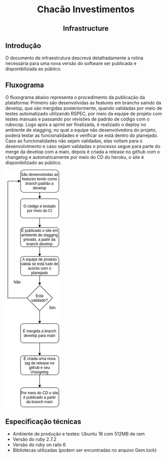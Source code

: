 <h1 align="center">Chacão Investimentos</h1>
<h2 align="center">Infrastructure</h2>

## Introdução
O documento de infraestrutura descrevá detalhadamente a rotina necessária para uma nova versão do software ser publicada e disponibilizada ao público.

## Fluxograma
 O fluxograma abaixo representa o procedimento da publicação da plataforma: Primeiro são desenvolvidas as features em branchs saindo da develop, que são mergidas
 posteriormente, quando validadas por meio de testes automatizado utilizando RSPEC, por meio da equipe de projeto com testes manuais e 
 passando por revisões de padrão de código com o rubocop. Logo após a sprint ser finalizada, é realizado o deploy no ambiente de stagging, no qual a equipe não 
 desenvolvedora do projeto, poderá testar as funcionalidades e verificar se está dentro do planejado. Caso as funcionalidades não sejam validadas, elas voltam 
 para o desenvolvimento e caso sejam validadas o processo segue para parte do merge da develop com a main, depois é criada a release no github com o changelog e 
 automaticamente por meio do CD do heroku, o site é disponibilizado ao público.
 
 ![diagrama](diagrama_infrastructure.png)
 
 ## Especificação técnicas
 - Ambiente de produção e testes: Ubuntu 18 com 512MB de ram
 - Versão do ruby 2.7.2
 - Versão do ruby on rails 6
 - Bibliotecas utilizadas (podem ser encontradas no arquivo Gem.lock)
